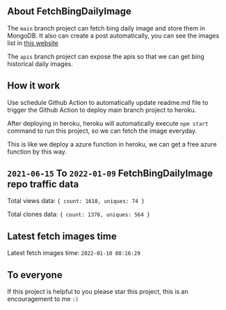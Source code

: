 ## About FetchBingDailyImage

The `main` branch project can fetch bing daily image and store them in MongoDB.
It also can create a post automatically, you can see the images list in [this website](https://oursalbum.netlify.app)

The `apis` branch project can expose the apis so that we can get bing historical daily images.

## How it work

Use schedule Github Action to automatically update readme.md file to trigger the Github Action to deploy main branch project to heroku.

After deploying in heroku, heroku will automatically execute `npm start` command to run this project, so we can fetch the image everyday.

This is like we deploy a azure function in heroku, we can get a free azure function by this way.

## `2021-06-15` To `2022-01-09` FetchBingDailyImage repo traffic data

Total views data: `{ count: 1610, uniques: 74 }`

Total clones data: `{ count: 1378, uniques: 564 }`

## Latest fetch images time

Latest fetch images time: `2022-01-10 08:16:29`

## To everyone

If this project is helpful to you please star this project, this is an encouragement to me `:)`



